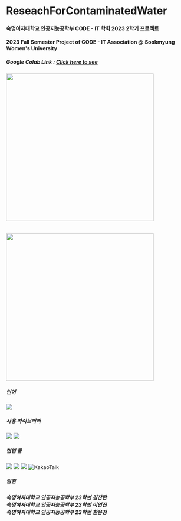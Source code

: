 # ReseachForContaminatedWater

#### 숙명여자대학교 인공지능공학부 CODE - IT 학회 2023 2학기 프로젝트
#### 2023 Fall Semester Project of CODE - IT Association @ Sookmyung Women's University

##### Google Colab Link : [Click here to see](https://colab.research.google.com/drive/1bVtheUJNO25rPc89fACe9mevZ3mSk65A?usp=sharing)


<img src="https://github.com/user-attachments/assets/90135fc6-b181-4308-a2ae-ae3586327751"  height="400"/>

###### 
<img src="https://github.com/user-attachments/assets/83a17491-f703-4d46-b78d-c4b807f70b4c" height="400"/>

##### 언어 
<img src="https://img.shields.io/badge/Python-3776AB?style=flat-square&logo=Python&logoColor=white"/>

##### 사용 라이브러리 
<img src="https://img.shields.io/badge/Pandas-2C2D72?style=for-the-badge&logo=pandas&logoColor=white"/> <img src="https://img.shields.io/badge/Folium-77B829?style=for-the-badge&logo=folium&logoColor=white"/>


##### 협업 툴
<img src="https://img.shields.io/badge/Google Colab-F9AB00?style=flat-square&logo=Google Colab&logoColor=white"/> <img src="https://img.shields.io/badge/Google_Cloud-4285F4?style=for-the-badge&logo=google-cloud&logoColor=white"/> <img src="https://img.shields.io/badge/Notion-000000?style=for-the-badge&logo=notion&logoColor=white"/> ![KakaoTalk](https://img.shields.io/badge/kakaotalk-ffcd00.svg?style=for-the-badge&logo=kakaotalk&logoColor=000000)


##### 팀원 

<h5>숙명여자대학교 인공지능공학부 23학번 김찬란 <br>
숙명여자대학교 인공지능공학부 23학번 이연진 <br>
숙명여자대학교 인공지능공학부 23학번 한은정 <br> </h5>
